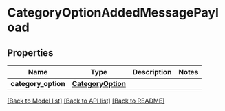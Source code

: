 # CategoryOptionAddedMessagePayload

## Properties
Name | Type | Description | Notes
------------ | ------------- | ------------- | -------------
**category_option** | [**CategoryOption**](CategoryOption.md) |  | 

[[Back to Model list]](../README.md#documentation-for-models) [[Back to API list]](../README.md#documentation-for-api-endpoints) [[Back to README]](../README.md)


